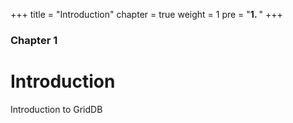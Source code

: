 +++
title = "Introduction"
chapter = true
weight = 1
pre = "<b>1. </b>"
+++

### Chapter 1

# Introduction

Introduction to GridDB

